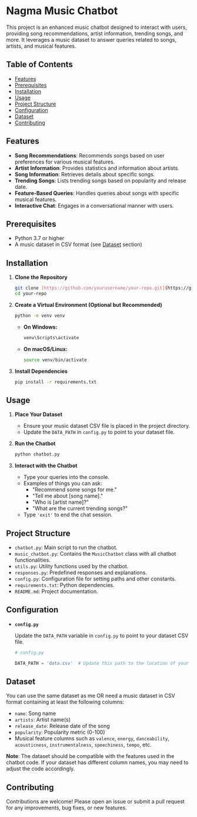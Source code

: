# Nagma Music Chatbot

This project is an enhanced music chatbot designed to interact with users, providing song recommendations, artist information, trending songs, and more. It leverages a music dataset to answer queries related to songs, artists, and musical features.

## Table of Contents

- [Features](#features)
- [Prerequisites](#prerequisites)
- [Installation](#installation)
- [Usage](#usage)
- [Project Structure](#project-structure)
- [Configuration](#configuration)
- [Dataset](#dataset)
- [Contributing](#contributing)

## Features

- **Song Recommendations**: Recommends songs based on user preferences for various musical features.
- **Artist Information**: Provides statistics and information about artists.
- **Song Information**: Retrieves details about specific songs.
- **Trending Songs**: Lists trending songs based on popularity and release date.
- **Feature-Based Queries**: Handles queries about songs with specific musical features.
- **Interactive Chat**: Engages in a conversational manner with users.

## Prerequisites

- Python 3.7 or higher
- A music dataset in CSV format (see [Dataset](#dataset) section)

## Installation

1. **Clone the Repository**

   ```bash
   git clone [https://github.com/yourusername/your-repo.git](https://github.com/Shrirang-Zend/Nagma-Chatbot)
   cd your-repo
   ```

2. **Create a Virtual Environment (Optional but Recommended)**

   ```bash
   python -m venv venv
   ```

   - **On Windows:**

     ```bash
     venv\Scripts\activate
     ```

   - **On macOS/Linux:**

     ```bash
     source venv/bin/activate
     ```

3. **Install Dependencies**

   ```bash
   pip install -r requirements.txt
   ```

## Usage

1. **Place Your Dataset**

   - Ensure your music dataset CSV file is placed in the project directory.
   - Update the `DATA_PATH` in `config.py` to point to your dataset file.

2. **Run the Chatbot**

   ```bash
   python chatbot.py
   ```

3. **Interact with the Chatbot**

   - Type your queries into the console.
   - Examples of things you can ask:
     - "Recommend some songs for me."
     - "Tell me about [song name]."
     - "Who is [artist name]?"
     - "What are the current trending songs?"
   - Type `'exit'` to end the chat session.

## Project Structure

- `chatbot.py`: Main script to run the chatbot.
- `music_chatbot.py`: Contains the `MusicChatbot` class with all chatbot functionalities.
- `utils.py`: Utility functions used by the chatbot.
- `responses.py`: Predefined responses and explanations.
- `config.py`: Configuration file for setting paths and other constants.
- `requirements.txt`: Python dependencies.
- `README.md`: Project documentation.

## Configuration

- **`config.py`**

  Update the `DATA_PATH` variable in `config.py` to point to your dataset CSV file.

  ```python
  # config.py

  DATA_PATH = 'data.csv'  # Update this path to the location of your dataset
  ```

## Dataset

You can use the same dataset as me OR need a music dataset in CSV format containing at least the following columns:

- `name`: Song name
- `artists`: Artist name(s)
- `release_date`: Release date of the song
- `popularity`: Popularity metric (0-100)
- Musical feature columns such as `valence`, `energy`, `danceability`, `acousticness`, `instrumentalness`, `speechiness`, `tempo`, etc.

**Note**: The dataset should be compatible with the features used in the chatbot code. If your dataset has different column names, you may need to adjust the code accordingly.

## Contributing

Contributions are welcome! Please open an issue or submit a pull request for any improvements, bug fixes, or new features.
